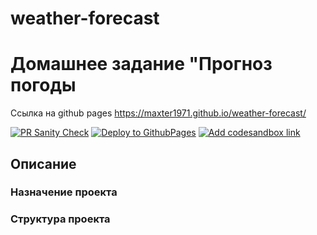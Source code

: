 # weather-forecast

# Домашнее задание "Прогноз погоды

Ссылка на github pages https://maxter1971.github.io/weather-forecast/

[![PR Sanity Check](https://github.com/Maxter1971/weather-forecast/actions/workflows/sanity-check.yml/badge.svg?branch=dev)](https://github.com/Maxter1971/weather-forecast/actions/workflows/sanity-check.yml)
[![Deploy to GithubPages](https://github.com/Maxter1971/weather-forecast/actions/workflows/deploy-to-gh-pages.yml/badge.svg?branch=dev)](https://github.com/Maxter1971/weather-forecast/actions/workflows/deploy-to-gh-pages.yml)
[![Add codesandbox link](https://github.com/Maxter1971/weather-forecast/actions/workflows/codesandbox-link-comment.yml/badge.svg?branch=dev)](https://github.com/Maxter1971/weather-forecast/actions/workflows/codesandbox-link-comment.yml)

## Описание
### Назначение проекта
### Структура проекта
